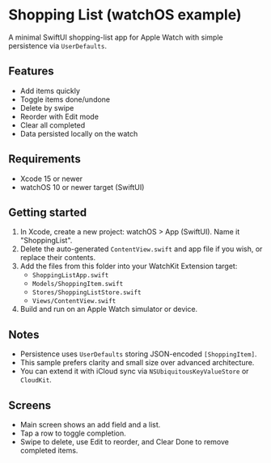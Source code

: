 # Shopping List (watchOS example)

A minimal SwiftUI shopping-list app for Apple Watch with simple persistence via `UserDefaults`.

## Features
- Add items quickly
- Toggle items done/undone
- Delete by swipe
- Reorder with Edit mode
- Clear all completed
- Data persisted locally on the watch

## Requirements
- Xcode 15 or newer
- watchOS 10 or newer target (SwiftUI)

## Getting started
1. In Xcode, create a new project: watchOS > App (SwiftUI). Name it "ShoppingList".
2. Delete the auto-generated `ContentView.swift` and app file if you wish, or replace their contents.
3. Add the files from this folder into your WatchKit Extension target:
   - `ShoppingListApp.swift`
   - `Models/ShoppingItem.swift`
   - `Stores/ShoppingListStore.swift`
   - `Views/ContentView.swift`
4. Build and run on an Apple Watch simulator or device.

## Notes
- Persistence uses `UserDefaults` storing JSON-encoded `[ShoppingItem]`.
- This sample prefers clarity and small size over advanced architecture.
- You can extend it with iCloud sync via `NSUbiquitousKeyValueStore` or `CloudKit`.

## Screens
- Main screen shows an add field and a list.
- Tap a row to toggle completion.
- Swipe to delete, use Edit to reorder, and Clear Done to remove completed items.